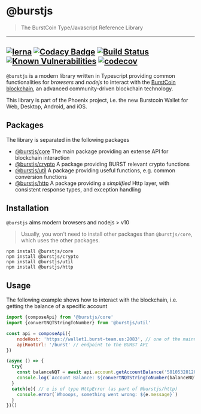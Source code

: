 # @burstjs

> The BurstCoin Type/Javascript Reference Library

---
[![lerna](https://img.shields.io/badge/maintained%20with-lerna-cc00ff.svg)](https://lernajs.io/)
[![Codacy Badge](https://api.codacy.com/project/badge/Grade/81a6119af03d4a7e8a55c65999884709)](https://www.codacy.com/app/ohager/phoenix?utm_source=github.com&amp;utm_medium=referral&amp;utm_content=burst-apps-team/phoenix&amp;utm_campaign=Badge_Grade)
[![Build Status](https://travis-ci.org/burst-apps-team/phoenix.svg?branch=develop)](https://travis-ci.org/burst-apps-team/phoenix) 
[![Known Vulnerabilities](https://snyk.io/test/github/burst-apps-team/phoenix/badge.svg?targetFile=lib%2Fpackage.json)](https://snyk.io/test/github/burst-apps-team/phoenix?targetFile=lib%2Fpackage.json)
[![codecov](https://codecov.io/gh/burst-apps-team/phoenix/branch/develop/graph/badge.svg)](https://codecov.io/gh/burst-apps-team/phoenix)
---

`@burstjs` is a modern library written in Typescript providing common functionalities for _browsers_ and _nodejs_ to interact with the [BurstCoin blockchain](https://burstcoin.community/), 
an advanced community-driven blockchain technology.

This library is part of the Phoenix project, i.e. the new Burstcoin Wallet for Web, Desktop, Android, and iOS.

## Packages

The library is separated in the following packages

- [@burstjs/core](./modules/core.html) The main package providing an extense API for blockchain interaction
- [@burstjs/crypto](./modules/crypto.html) A package providing BURST relevant crypto functions
- [@burstjs/util](./modules/util.html) A package providing useful functions, e.g. common conversion functions 
- [@burstjs/http](./modules/http.html) A package providing a _simplified_ Http layer, with consistent response types, and exception handling


## Installation

`@burstjs` aims modern browsers and nodejs > v10 

> Usually, you won't need to install other packages than `@burstjs/core`, which uses the other packages.

```
npm install @burstjs/core
npm install @burstjs/crypto
npm install @burstjs/util
npm install @burstjs/http
```

## Usage

The following example shows how to interact with the blockchain, i.e. getting the balance of a specific account

```js
import {composeApi} from '@burstjs/core'
import {convertNQTStringToNumber} from '@burstjs/util'

const api = composeApi({
    nodeHost: 'https://wallet1.burst-team.us:2083', // one of the mainnet nodes
    apiRootUrl: '/burst' // endpoint to the BURST API
})

(async () => {
  try{
    const balanceNQT = await api.account.getAccountBalance('5810532812037266198') // poloniex exchange account
    console.log(`Account Balance: ${convertNQTStringToNumber(balanceNQT)} BURST`)  
  }
  catch(e){ // e is of type HttpError (as part of @burstjs/http)
    console.error(`Whooops, something went wrong: ${e.message}`)      
  }
})()

```




